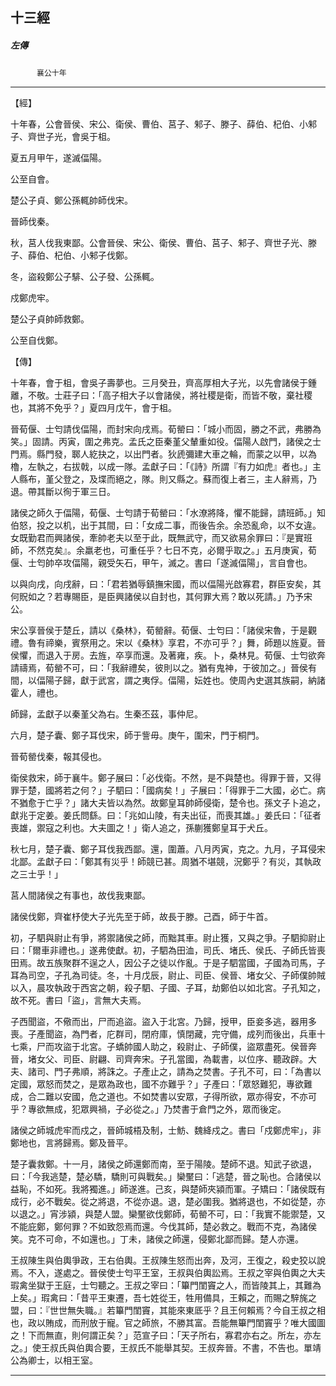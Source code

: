 

## 十三經

##### 左傳
　　　`襄公十年`

* * *

【經】

十年春，公會晉侯、宋公、衛侯、曹伯、莒子、邾子、滕子、薛伯、杞伯、小邾子、齊世子光，會吳于柤。

夏五月甲午，遂滅偪陽。

公至自會。

楚公子貞、鄭公孫輒帥師伐宋。

晉師伐秦。

秋，莒人伐我東鄙。公會晉侯、宋公、衛侯、曹伯、莒子、邾子、齊世子光、滕子、薛伯、杞伯、小邾子伐鄭。

冬，盜殺鄭公子騑、公子發、公孫輒。

戍鄭虎牢。

楚公子貞帥師救鄭。

公至自伐鄭。

【傳】

十年春，會于柤，會吳子壽夢也。三月癸丑，齊高厚相大子光，以先會諸侯于鍾離，不敬。士莊子曰：「高子相大子以會諸侯，將社稷是衛，而皆不敬，棄社稷也，其將不免乎？」夏四月戊午，會于柤。

晉荀偃、士匄請伐偪陽，而封宋向戌焉。荀罃曰：「城小而固，勝之不武，弗勝為笑。」固請。丙寅，圍之弗克。孟氏之臣秦堇父輦重如役。偪陽人啟門，諸侯之士門焉。縣門發，郰人紇抉之，以出門者。狄虒彌建大車之輪，而蒙之以甲，以為櫓，左執之，右拔戟，以成一隊。孟獻子曰：「《詩》所謂『有力如虎』者也。」主人縣布，堇父登之，及堞而絕之，隊。則又縣之。蘇而復上者三，主人辭焉，乃退。帶其斷以徇于軍三日。

諸侯之師久于偪陽，荀偃、士匄請于荀罃曰：「水潦將降，懼不能歸，請班師。」知伯怒，投之以机，出于其間，曰：「女成二事，而後告余。余恐亂命，以不女違。女既勤君而興諸侯，牽帥老夫以至于此，既無武守，而又欲易余罪曰：『是實班師，不然克矣』。余羸老也，可重任乎？七日不克，必爾乎取之。」五月庚寅，荀偃、士匄帥卒攻偪陽，親受矢石，甲午，滅之。書曰「遂滅偪陽」，言自會也。

以與向戌，向戌辭，曰：「君若猶辱鎮撫宋國，而以偪陽光啟寡君，群臣安矣，其何貺如之？若專賜臣，是臣興諸侯以自封也，其何罪大焉？敢以死請。」乃予宋公。

宋公享晉侯于楚丘，請以《桑林》，荀罃辭。荀偃、士匄曰：「諸侯宋魯，于是觀禮。魯有禘樂，賓祭用之。宋以《桑林》享君，不亦可乎？」舞，師題以旌夏。晉侯懼，而退入于房。去旌，卒享而還。及著雍，疾。卜，桑林見。荀偃、士匄欲奔請禱焉，荀罃不可，曰：「我辭禮矣，彼則以之。猶有鬼神，于彼加之。」晉侯有間，以偪陽子歸，獻于武宮，謂之夷俘。偪陽，妘姓也。使周內史選其族嗣，納諸霍人，禮也。

師歸，孟獻子以秦堇父為右。生秦丕茲，事仲尼。

六月，楚子囊、鄭子耳伐宋，師于訾毋。庚午，圍宋，門于桐門。

晉荀罃伐秦，報其侵也。

衛侯救宋，師于襄牛。鄭子展曰：「必伐衛。不然，是不與楚也。得罪于晉，又得罪于楚，國將若之何？」子駟曰：「國病矣！」子展曰：「得罪于二大國，必亡。病不猶愈于亡乎？」諸大夫皆以為然。故鄭皇耳帥師侵衛，楚令也。孫文子卜追之，獻兆于定姜。姜氏問繇。曰：「兆如山陵，有夫出征，而喪其雄。」姜氏曰：「征者喪雄，禦寇之利也。大夫圖之！」衛人追之，孫蒯獲鄭皇耳于犬丘。

秋七月，楚子囊、鄭子耳伐我西鄙。還，圍蕭。八月丙寅，克之。九月，子耳侵宋北鄙。孟獻子曰：「鄭其有災乎！師競已甚。周猶不堪競，況鄭乎？有災，其執政之三士乎！」

莒人間諸侯之有事也，故伐我東鄙。

諸侯伐鄭，齊崔杼使大子光先至于師，故長于滕。己酉，師于牛首。

初，子駟與尉止有爭，將禦諸侯之師，而黜其車。尉止獲，又與之爭。子駟抑尉止曰：「爾車非禮也。」遂弗使獻。初，子駟為田洫，司氏、堵氏、侯氏、子師氏皆喪田焉。故五族聚群不逞之人，因公子之徒以作亂。于是子駟當國，子國為司馬，子耳為司空，子孔為司徒。冬，十月戊辰，尉止、司臣、侯晉、堵女父、子師僕帥賊以入，晨攻執政于西宮之朝，殺子駟、子國、子耳，劫鄭伯以如北宮。子孔知之，故不死。書曰「盜」，言無大夫焉。

子西聞盜，不儆而出，尸而追盜。盜入于北宮。乃歸，授甲，臣妾多逃，器用多喪。子產聞盜，為門者，庀群司，閉府庫，慎閉藏，完守備，成列而後出，兵車十七乘，尸而攻盜于北宮。子蟜帥國人助之，殺尉止、子師僕，盜眾盡死。侯晉奔晉，堵女父、司臣、尉翩、司齊奔宋。子孔當國，為載書，以位序、聽政辟。大夫、諸司、門子弗順，將誅之。子產止之，請為之焚書。子孔不可，曰：「為書以定國，眾怒而焚之，是眾為政也，國不亦難乎？」子產曰：「眾怒難犯，專欲難成，合二難以安國，危之道也。不如焚書以安眾，子得所欲，眾亦得安，不亦可乎？專欲無成，犯眾興禍，子必從之。」乃焚書于倉門之外，眾而後定。

諸侯之師城虎牢而戍之，晉師城梧及制，士魴、魏絳戍之。書曰「戍鄭虎牢」，非鄭地也，言將歸焉。鄭及晉平。

楚子囊救鄭。十一月，諸侯之師還鄭而南，至于陽陵。楚師不退。知武子欲退，曰：「今我逃楚，楚必驕，驕則可與戰矣。」欒黶曰：「逃楚，晉之恥也。合諸侯以益恥，不如死。我將獨進。」師遂進。己亥，與楚師夾潁而軍。子矯曰：「諸侯既有成行，必不戰矣。從之將退，不從亦退。退，楚必圍我。猶將退也，不如從楚，亦以退之。」宵涉潁，與楚人盟。欒黶欲伐鄭師，荀罃不可，曰：「我實不能禦楚，又不能庇鄭，鄭何罪？不如致怨焉而還。今伐其師，楚必救之。戰而不克，為諸侯笑。克不可命，不如還也。」丁未，諸侯之師還，侵鄭北鄙而歸。楚人亦還。

王叔陳生與伯輿爭政，王右伯輿。王叔陳生怒而出奔，及河，王復之，殺史狡以說焉。不入，遂處之。晉侯使士匄平王室，王叔與伯輿訟焉。王叔之宰與伯輿之大夫瑕禽坐獄于王庭，士匄聽之。王叔之宰曰：「篳門閨竇之人，而皆陵其上，其難為上矣。」瑕禽曰：「昔平王東遷，吾七姓從王，牲用備具，王賴之，而賜之騂旄之盟，曰：『世世無失職。』若篳門閨竇，其能來東厎乎？且王何賴焉？今自王叔之相也，政以賄成，而刑放于寵。官之師旅，不勝其富。吾能無篳門閨竇乎？唯大國圖之！下而無直，則何謂正矣？」范宣子曰：「天子所右，寡君亦右之。所左，亦左之。」使王叔氏與伯輿合要，王叔氏不能舉其契。王叔奔晉。不書，不告也。單靖公為卿士，以相王室。

* * *

